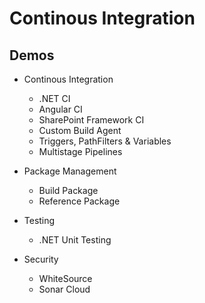 # Continous Integration

## Demos

- Continous Integration

  - .NET CI
  - Angular CI
  - SharePoint Framework CI
  - Custom Build Agent
  - Triggers, PathFilters & Variables
  - Multistage Pipelines

- Package Management

  - Build Package
  - Reference Package

- Testing

  - .NET Unit Testing

- Security

  - WhiteSource
  - Sonar Cloud
